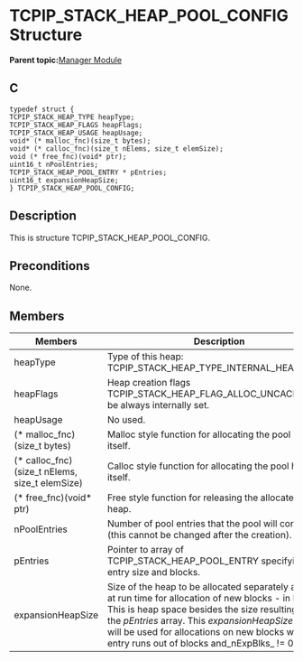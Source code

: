 # TCPIP\_STACK\_HEAP\_POOL\_CONFIG Structure

**Parent topic:**[Manager Module](GUID-B37C4F4C-DC2D-48D9-9909-AACBA987B57A.md)

## C

```
typedef struct {
TCPIP_STACK_HEAP_TYPE heapType;
TCPIP_STACK_HEAP_FLAGS heapFlags;
TCPIP_STACK_HEAP_USAGE heapUsage;
void* (* malloc_fnc)(size_t bytes);
void* (* calloc_fnc)(size_t nElems, size_t elemSize);
void (* free_fnc)(void* ptr);
uint16_t nPoolEntries;
TCPIP_STACK_HEAP_POOL_ENTRY * pEntries;
uint16_t expansionHeapSize;
} TCPIP_STACK_HEAP_POOL_CONFIG;
```

## Description

This is structure TCPIP\_STACK\_HEAP\_POOL\_CONFIG.

## Preconditions

None.

## Members

|Members|Description|
|-------|-----------|
|heapType|Type of this heap: TCPIP\_STACK\_HEAP\_TYPE\_INTERNAL\_HEAP\_POOL.|
|heapFlags|Heap creation flags TCPIP\_STACK\_HEAP\_FLAG\_ALLOC\_UNCACHED will be always internally set.|
|heapUsage|No used.|
|\(\* malloc\_fnc\)\(size\_t bytes\)|Malloc style function for allocating the pool heap itself.|
|\(\* calloc\_fnc\)\(size\_t nElems, size\_t elemSize\)|Calloc style function for allocating the pool heap itself.|
|\(\* free\_fnc\)\(void\* ptr\)|Free style function for releasing the allocated pool heap.|
|nPoolEntries|Number of pool entries that the pool will contain \(this cannot be changed after the creation\).|
|pEntries|Pointer to array of TCPIP\_STACK\_HEAP\_POOL\_ENTRY specifying each entry size and blocks.|
|expansionHeapSize|Size of the heap to be allocated separately and used at run time for allocation of new blocks - in bytes. This is heap space besides the size resulting from the *pEntries* array. This *expansionHeapSize* block will be used for allocations on new blocks when an entry runs out of blocks and\_nExpBlks\_ != 0.|


